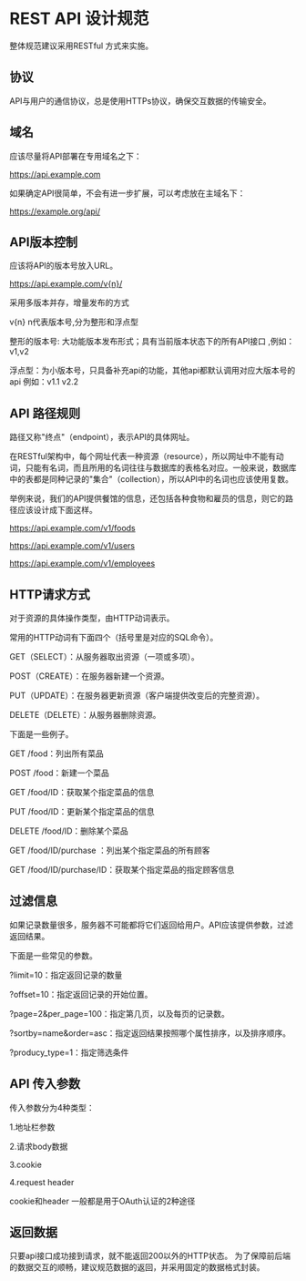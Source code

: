 # REST API 设计规范
整体规范建议采用RESTful 方式来实施。

## 协议
API与用户的通信协议，总是使用HTTPs协议，确保交互数据的传输安全。

## 域名
应该尽量将API部署在专用域名之下：

https://api.example.com

如果确定API很简单，不会有进一步扩展，可以考虑放在主域名下：

https://example.org/api/

## API版本控制
应该将API的版本号放入URL。

https://api.example.com/v{n}/

采用多版本并存，增量发布的方式

v{n} n代表版本号,分为整形和浮点型

整形的版本号: 大功能版本发布形式；具有当前版本状态下的所有API接口 ,例如：v1,v2

浮点型：为小版本号，只具备补充api的功能，其他api都默认调用对应大版本号的api 例如：v1.1 v2.2

## API 路径规则
路径又称"终点"（endpoint），表示API的具体网址。

在RESTful架构中，每个网址代表一种资源（resource），所以网址中不能有动词，只能有名词，而且所用的名词往往与数据库的表格名对应。一般来说，数据库中的表都是同种记录的"集合"（collection），所以API中的名词也应该使用复数。

举例来说，我们的API提供餐馆的信息，还包括各种食物和雇员的信息，则它的路径应该设计成下面这样。

https://api.example.com/v1/foods

https://api.example.com/v1/users

https://api.example.com/v1/employees

## HTTP请求方式

对于资源的具体操作类型，由HTTP动词表示。

常用的HTTP动词有下面四个（括号里是对应的SQL命令）。

GET（SELECT）：从服务器取出资源（一项或多项）。

POST（CREATE）：在服务器新建一个资源。

PUT（UPDATE）：在服务器更新资源（客户端提供改变后的完整资源）。

DELETE（DELETE）：从服务器删除资源。

下面是一些例子。

GET /food：列出所有菜品

POST /food：新建一个菜品

GET /food/ID：获取某个指定菜品的信息

PUT /food/ID：更新某个指定菜品的信息

DELETE /food/ID：删除某个菜品

GET /food/ID/purchase ：列出某个指定菜品的所有顾客

GET /food/ID/purchase/ID：获取某个指定菜品的指定顾客信息

## 过滤信息
如果记录数量很多，服务器不可能都将它们返回给用户。API应该提供参数，过滤返回结果。

下面是一些常见的参数。

?limit=10：指定返回记录的数量

?offset=10：指定返回记录的开始位置。

?page=2&per_page=100：指定第几页，以及每页的记录数。

?sortby=name&order=asc：指定返回结果按照哪个属性排序，以及排序顺序。

?producy_type=1：指定筛选条件

## API 传入参数
传入参数分为4种类型：

1.地址栏参数

2.请求body数据

3.cookie

4.request header

cookie和header 一般都是用于OAuth认证的2种途径

## 返回数据
只要api接口成功接到请求，就不能返回200以外的HTTP状态。
为了保障前后端的数据交互的顺畅，建议规范数据的返回，并采用固定的数据格式封装。